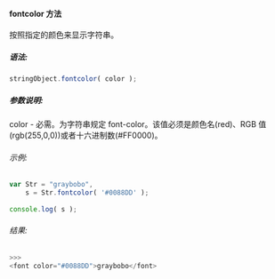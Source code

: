 #### fontcolor 方法

  按照指定的颜色来显示字符串。

##### 语法:

  ```javascript
  stringObject.fontcolor( color );
  ```

##### 参数说明:

  color - 必需。为字符串规定 font-color。该值必须是颜色名(red)、RGB 值(rgb(255,0,0))或者十六进制数(#FF0000)。

###### 示例:

  ```javascript
  var Str = "graybobo",
      s = Str.fontcolor( '#0088DD' );
	  
  console.log( s );
  ```

###### 结果:

  ```javascript
  >>>
  <font color="#0088DD">graybobo</font>
  ```
